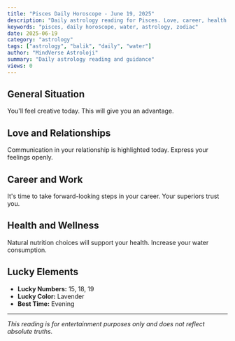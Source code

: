 ```yaml
---
title: "Pisces Daily Horoscope - June 19, 2025"
description: "Daily astrology reading for Pisces. Love, career, health and general guidance."
keywords: "pisces, daily horoscope, water, astrology, zodiac"
date: 2025-06-19
category: "astrology"
tags: ["astrology", "balik", "daily", "water"]
author: "MindVerse Astroloji"
summary: "Daily astrology reading and guidance"
views: 0
---
```


## General Situation

You'll feel creative today. This will give you an advantage.

## Love and Relationships

Communication in your relationship is highlighted today. Express your feelings openly.

## Career and Work

It's time to take forward-looking steps in your career. Your superiors trust you.

## Health and Wellness

Natural nutrition choices will support your health. Increase your water consumption.

## Lucky Elements

- **Lucky Numbers:** 15, 18, 19
- **Lucky Color:** Lavender
- **Best Time:** Evening

---

*This reading is for entertainment purposes only and does not reflect absolute truths.*

